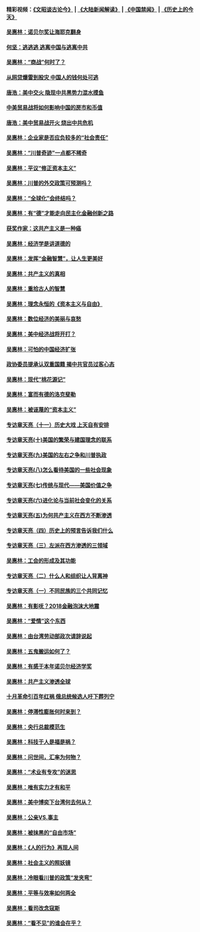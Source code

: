 #### 精彩视频：[《文昭谈古论今》](https://github.com/gfw-breaker/wenzhao/blob/master/README.md?t=12100630) | [《大陆新闻解读》](https://github.com/gfw-breaker/ntdtv-comedy/blob/master/README.md?t=12100630) | [《中国禁闻》](https://github.com/gfw-breaker/ntdtv-news/blob/master/README.md?t=12100630) | [《历史上的今天》](https://github.com/gfw-breaker/today-in-history/blob/master/README.md?t=12100630) 

#### [吴惠林：诺贝尔奖让海耶克翻身](../pages/nsc423/n10890049.md?t=12100630) 

#### [何坚：逃逃逃 逃离中国与逃离中共](../pages/nsc423/n10592891.md?t=12100630) 

#### [吴惠林：“商战”何时了？](../pages/nsc423/n10573558.md?t=12100630) 

#### [从网贷爆雷到股灾 中国人的钱何处可逃](../pages/nsc423/n10572800.md?t=12100630) 

#### [唐浩：美中交火 隐现中共黑势力混水摸鱼](../pages/nsc423/n10544040.md?t=12100630) 

#### [中美贸易战将如何影响中国的房市和币值](../pages/nsc423/n10543697.md?t=12100630) 

#### [唐浩：美中贸易战开火 烧出中共危机](../pages/nsc423/n10540126.md?t=12100630) 

#### [吴惠林：企业家是否应负较多的“社会责任”](../pages/nsc423/n10535022.md?t=12100630) 

#### [吴惠林：“川普奇迹”一点都不稀奇](../pages/nsc423/n10512808.md?t=12100630) 

#### [吴惠林：平议“修正资本主义”](../pages/nsc423/n10495724.md?t=12100630) 

#### [吴惠林：川普的外交政策可预测吗？](../pages/nsc423/n10462387.md?t=12100630) 

#### [吴惠林：“全球化”会终结吗？](../pages/nsc423/n10452838.md?t=12100630) 

#### [吴惠林：有“德”才能走向民主化金融创新之路](../pages/nsc423/n10432292.md?t=12100630) 

#### [获奖作家：这共产主义是一种癌](../pages/nsc423/n10431541.md?t=12100630) 

#### [吴惠林：经济学是讲道德的](../pages/nsc423/n10398014.md?t=12100630) 

#### [吴惠林：发挥“金融智慧”，让人生更美好](../pages/nsc423/n10375019.md?t=12100630) 

#### [吴惠林：共产主义的真相](../pages/nsc423/n10351394.md?t=12100630) 

#### [吴惠林：重拾古人的智慧](../pages/nsc423/n10337691.md?t=12100630) 

#### [吴惠林：理念永恒的《资本主义与自由》](../pages/nsc423/n10316274.md?t=12100630) 

#### [吴惠林：数位经济的美丽与哀愁](../pages/nsc423/n10292946.md?t=12100630) 

#### [吴惠林：美中经济战将开打？](../pages/nsc423/n10258825.md?t=12100630) 

#### [吴惠林：可怕的中国经济扩张](../pages/nsc423/n10219147.md?t=12100630) 

#### [政协委员提承认双重国籍 揭中共官员过客心态](../pages/nsc423/n10208809.md?t=12100630) 

#### [吴惠林：现代“桃花源记”](../pages/nsc423/n10185234.md?t=12100630) 

#### [吴惠林：富而有德的洛克斐勒](../pages/nsc423/n10142264.md?t=12100630) 

#### [吴惠林：被诬蔑的“资本主义”](../pages/nsc423/n10124816.md?t=12100630) 

#### [专访章天亮（十一）历史大戏 上天自有安排](../pages/nsc423/n10094905.md?t=12100630) 

#### [专访章天亮(十)美国的繁荣与建国理念的联系](../pages/nsc423/n10094899.md?t=12100630) 

#### [专访章天亮(九)美国的左右之争和川普执政](../pages/nsc423/n10094889.md?t=12100630) 

#### [专访章天亮(八)怎么看待美国的一些社会现象](../pages/nsc423/n10094857.md?t=12100630) 

#### [专访章天亮(七)传统与现代——美国价值之争](../pages/nsc423/n10093140.md?t=12100630) 

#### [专访章天亮(六)进化论与当前社会变化的关系](../pages/nsc423/n10092036.md?t=12100630) 

#### [专访章天亮(五)为何共产主义在西方不断渗透](../pages/nsc423/n10083620.md?t=12100630) 

#### [专访章天亮（四）历史上的预言告诉我们什么](../pages/nsc423/n10083606.md?t=12100630) 

#### [专访章天亮（三）左派在西方渗透的三领域](../pages/nsc423/n10081115.md?t=12100630) 

#### [吴惠林：工会的形成及其功能](../pages/nsc423/n10080633.md?t=12100630) 

#### [专访章天亮（二）什么人和组织让人背离神](../pages/nsc423/n10076637.md?t=12100630) 

#### [专访章天亮（一）不同民族的三个共同记忆](../pages/nsc423/n10074188.md?t=12100630) 

#### [吴惠林：有影呒？2018金融泡沫大地震](../pages/nsc423/n10040534.md?t=12100630) 

#### [吴惠林：“爱情”这个东西](../pages/nsc423/n10019423.md?t=12100630) 

#### [吴惠林：由台湾劳动部政次请辞说起](../pages/nsc423/n9979679.md?t=12100630) 

#### [吴惠林：五鬼搬运如何了？](../pages/nsc423/n9925338.md?t=12100630) 

#### [吴惠林：有感于本年诺贝尔经济学奖](../pages/nsc423/n9871883.md?t=12100630) 

#### [吴惠林：共产主义渗透全球](../pages/nsc423/n9812748.md?t=12100630) 

#### [十月革命引百年红祸 俄总统候选人吁下葬列宁](../pages/nsc423/n9810182.md?t=12100630) 

#### [吴惠林：停滞性膨胀何时来到？](../pages/nsc423/n9764136.md?t=12100630) 

#### [吴惠林：央行总裁模范生](../pages/nsc423/n9728134.md?t=12100630) 

#### [吴惠林：科技于人是福是祸？](../pages/nsc423/n9672982.md?t=12100630) 

#### [吴惠林：问世间，汇率为何物？](../pages/nsc423/n9621788.md?t=12100630) 

#### [吴惠林：“术业有专攻”的迷思](../pages/nsc423/n9580363.md?t=12100630) 

#### [吴惠林：唯有实力才有和平](../pages/nsc423/n9529599.md?t=12100630) 

#### [吴惠林：美中博奕下台湾何去何从？](../pages/nsc423/n9483598.md?t=12100630) 

#### [吴惠林：公亲VS.事主](../pages/nsc423/n9425637.md?t=12100630) 

#### [吴惠林：被抹黑的“自由市场”](../pages/nsc423/n9351545.md?t=12100630) 

#### [吴惠林：《人的行为》再现人间](../pages/nsc423/n9296339.md?t=12100630) 

#### [吴惠林：社会主义的照妖镜](../pages/nsc423/n9243460.md?t=12100630) 

#### [吴惠林：冷眼看川普的政策“发夹弯”](../pages/nsc423/n9120684.md?t=12100630) 

#### [吴惠林：平等与效率如何两全](../pages/nsc423/n9075430.md?t=12100630) 

#### [吴惠林：看司改念寇斯](../pages/nsc423/n9024915.md?t=12100630) 

#### [吴惠林：“看不见”的谁会在乎？](../pages/nsc423/n8977488.md?t=12100630) 

